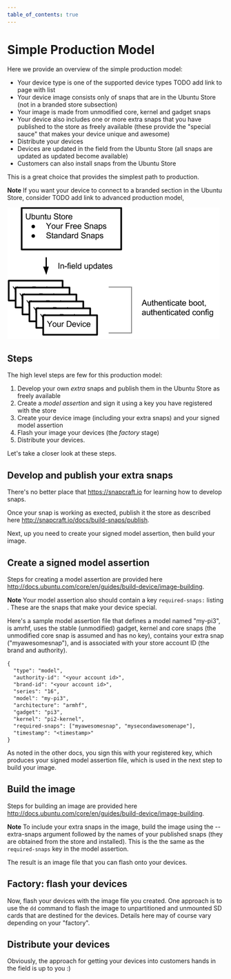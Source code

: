 ```yaml
---
table_of_contents: true
---
```

# Simple Production Model

Here we provide an overview of the simple production model:

* Your device type is one of the supported device types TODO add link to page with list
* Your device image consists only of snaps that are in the Ubuntu Store (not in a branded store subsection) 
* Your image is made from unmodified core, kernel and gadget snaps
* Your device also includes one or more extra snaps that you have published to the store as freely available (these provide the "special sauce" that makes your device unique and awesome)
* Distribute your devices
* Devices are updated in the field from the Ubuntu Store (all snaps are updated as updated become available)
* Customers can also install snaps from the Ubuntu Store

This is a great choice that provides the simplest path to production.

**Note** If you want your device to connect to a branded section in the Ubuntu Store, consider TODO add link to advanced production model,

!["Simple Production Model"](../../../media/production-model-simple.png)

## Steps

The high level steps are few for this production model:

1. Develop your own _extra_ snaps and publish them in the Ubuntu Store as freely available
1. Create a _model assertion_ and sign it using a key you have registered with the store
1. Create your device image (including your extra snaps) and your signed model assertion
1. Flash your image your devices (the _factory_ stage)
1. Distribute your devices.

Let's take a closer look at these steps.

## Develop and publish your extra snaps

There's no better place that <https://snapcraft.io> for learning how to develop snaps.

Once your snap is working as exected, publish it the store as described here <http://snapcraft.io/docs/build-snaps/publish>.

Next, up you need to create your signed model assertion, then build your image.

## Create a signed model assertion

Steps for creating a model assertion are provided here <http://docs.ubuntu.com/core/en/guides/build-device/image-building>.

**Note** Your model assertion also should contain a key `required-snaps:` listing . These are the snaps that make your device special.

Here's a sample model assertion file that defines a model named "my-pi3", is amrhf, uses the stable (unmodified) gadget, kernel and core snaps (the unmodified core snap is assumed and has no key), contains your extra snap ("myawesomesnap"), and is associated with your store account ID (the brand and authority).
 
    {
      "type": "model",
      "authority-id": "<your account id>",
      "brand-id": "<your account id>",
      "series": "16",
      "model": "my-pi3",
      "architecture": "armhf",
      "gadget": "pi3",
      "kernel": "pi2-kernel",
      "required-snaps": ["myawesomesnap", "mysecondawesomenape"], 
      "timestamp": "<timestamp>"
    }

As noted in the other docs, you sign this with your registered key, which produces your signed model assertion file, which is used in the next step to build your image.

## Build the image

Steps for building an image are provided here <http://docs.ubuntu.com/core/en/guides/build-device/image-building>.

**Note** To include your extra snaps in the image, build the image using the --extra-snaps argument followed by the names of your published snaps (they are obtained from the store and installed). This is the the same as the ```required-snaps``` key in the model assertion.

The result is an image file that you can flash onto your devices.

## Factory: flash your devices

Now, flash your devices with the image file you created. One approach is to use the `dd` command to flash the image to unpartitioned and unmounted SD cards that are destined for the devices. Details here may of course vary depending on your "factory".

## Distribute your devices

Obviously, the approach for getting your devices into customers hands in the field is up to you :)

